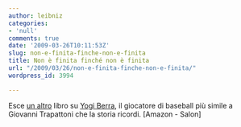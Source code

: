 ```yaml
---
author: leibniz
categories:
- 'null'
comments: true
date: '2009-03-26T10:11:53Z'
slug: non-e-finita-finche-non-e-finita
title: Non è finita finché non è finita
url: "/2009/03/26/non-e-finita-finche-non-e-finita/"
wordpress_id: 3994

---
```

Esce [un altro](https://www.amazon.com/Yogi-Berra-Eternal-Allen-Barra/dp/0393062333/ref=sr_1_1?ie=UTF8&s=books&qid=1238062099&sr=1-1) libro su [Yogi Berra](https://www.salon.com/sports/kaufman/feature/2009/03/25/yogi_berra/index.html), il giocatore di baseball più simile a Giovanni Trapattoni che la storia ricordi. [Amazon - Salon]

